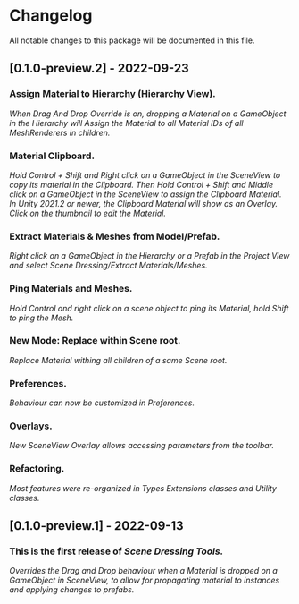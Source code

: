 # Changelog
All notable changes to this package will be documented in this file.

## [0.1.0-preview.2] - 2022-09-23

### Assign Material to Hierarchy (Hierarchy View).

*When Drag And Drop Override is on, dropping a Material on a GameObject in the Hierarchy will Assign the Material to all Material IDs of all MeshRenderers in children.*

### Material Clipboard.

*Hold Control + Shift and Right click on a GameObject in the SceneView to copy its material in the Clipboard.*
*Then Hold Control + Shift and Middle click on a GameObject in the SceneView to assign the Clipboard Material.*
*In Unity 2021.2 or newer, the Clipboard Material will show as an Overlay. Click on the thumbnail to edit the Material.*

### Extract Materials & Meshes from Model/Prefab.

*Right click on a GameObject in the Hierarchy or a Prefab in the Project View and select Scene Dressing/Extract Materials/Meshes.*

### Ping Materials and Meshes.

*Hold Control and right click on a scene object to ping its Material, hold Shift to ping the Mesh.*

### New Mode: Replace within Scene root.

*Replace Material withing all children of a same Scene root.*

### Preferences.

*Behaviour can now be customized in Preferences.*

### Overlays.

*New SceneView Overlay allows accessing parameters from the toolbar.*

### Refactoring.

*Most features were re-organized in Types Extensions classes and Utility classes.*

## [0.1.0-preview.1] - 2022-09-13

### This is the first release of *Scene Dressing Tools*.

*Overrides the Drag and Drop behaviour when a Material is dropped on a GameObject in SceneView, to allow for propagating material to instances and applying changes to prefabs.*

